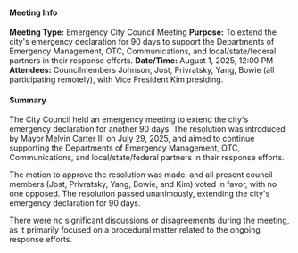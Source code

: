 #### Meeting Info
**Meeting Type:** Emergency City Council Meeting
**Purpose:** To extend the city's emergency declaration for 90 days to support the Departments of Emergency Management, OTC, Communications, and local/state/federal partners in their response efforts.
**Date/Time:** August 1, 2025, 12:00 PM
**Attendees:** Councilmembers Johnson, Jost, Privratsky, Yang, Bowie (all participating remotely), with Vice President Kim presiding.

#### Summary
The City Council held an emergency meeting to extend the city's emergency declaration for another 90 days. The resolution was introduced by Mayor Melvin Carter III on July 29, 2025, and aimed to continue supporting the Departments of Emergency Management, OTC, Communications, and local/state/federal partners in their response efforts.

The motion to approve the resolution was made, and all present council members (Jost, Privratsky, Yang, Bowie, and Kim) voted in favor, with no one opposed. The resolution passed unanimously, extending the city's emergency declaration for 90 days.

There were no significant discussions or disagreements during the meeting, as it primarily focused on a procedural matter related to the ongoing response efforts.

